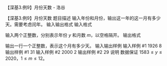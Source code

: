 



【深基3.例9】月份天数 - 洛谷














【深基3.例9】月份天数
题目描述
输入年份和月份，输出这一年的这一月有多少天。需要考虑闰年。
输入输出格式
输入格式

输入两个正整数，分别表示年份 $y$ 和月数 $m$，以空格隔开。
输出格式

输出一行一个正整数，表示这个月有多少天。
输入输出样例
输入样例 #1
1926 8
输出样例 #1
31
输入样例 #2
2000 2
输出样例 #2
29
说明
数据保证 $1583 \leq y \leq 2020$，$1 \leq m \leq 12$。






